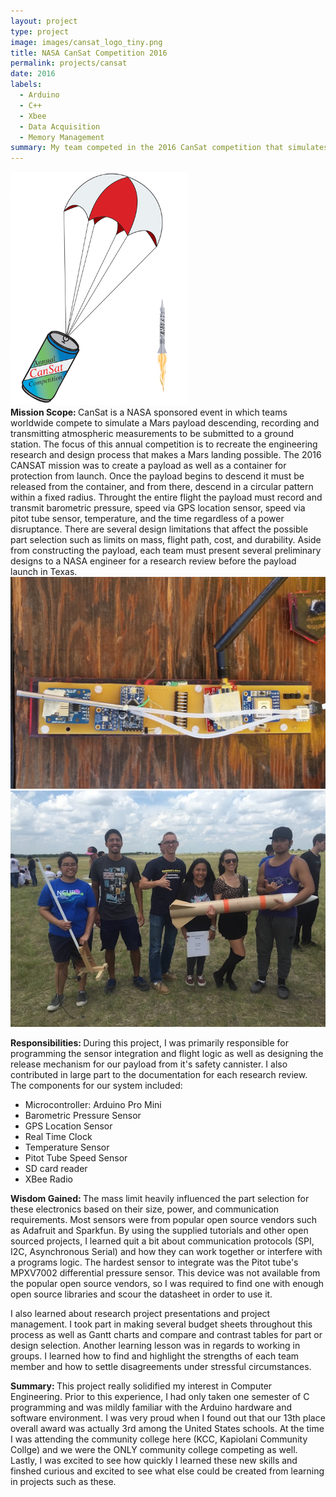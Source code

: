 ```yaml
---
layout: project
type: project
image: images/cansat_logo_tiny.png
title: NASA CanSat Competition 2016
permalink: projects/cansat
date: 2016
labels:
  - Arduino
  - C++
  - Xbee 
  - Data Acquisition
  - Memory Management
summary: My team competed in the 2016 CanSat competition that simulates the landing of a payload on Mars. Our school won 12th place overall and 3rd place in the U.S.
---
```


<div class="ui image">
  <img class="ui image" src="../images/cansat_logo.png">
</div>
<b> Mission Scope: </b>
CanSat is a NASA sponsored event in which teams worldwide compete to simulate a Mars payload descending, recording and transmitting atmospheric measurements to be submitted to a ground station. The focus of this annual competition is to recreate the engineering research and design process that makes a Mars landing possible. The 2016 CANSAT mission was to create a payload as well as a container for protection from launch. Once the payload begins to descend it must be released from the container, and from there, descend in a circular pattern within a fixed radius. Throught the entire flight the payload must record and transmit barometric pressure, speed via GPS location sensor, speed via pitot tube sensor, temperature, and the time regardless of a power disruptance. There are several design limitations that affect the possible part selection such as limits on mass, flight path, cost, and durability. Aside from constructing the payload, each team must present several preliminary designs to a NASA engineer for a research review before the payload launch in Texas. 

<div class="ui image">
  <img class="ui image" src="../images/cansat_board.jpg">
  <img class="ui image" src="../images/cansat_group.jpeg">
</div>

<b> Responsibilities: </b>
During this project, I was primarily responsible for programming the sensor integration and flight logic as well as designing the release mechanism for our payload from it's safety cannister. I also contributed in large part to the documentation for each research review. The components for our system included:
<ul>
  <li> Microcontroller: Arduino Pro Mini </li>
  <li> Barometric Pressure Sensor </b></li>
  <li> GPS Location Sensor </li>
  <li> Real Time Clock </li>
  <li> Temperature Sensor </li>
  <li> Pitot Tube Speed Sensor </li>
  <li> SD card reader </li>
  <li> XBee Radio </li>
</ul>
 
<b> Wisdom Gained: </b> 
The mass limit heavily influenced the part selection for these electronics based on their size, power, and communication requirements. Most sensors were from popular open source vendors such as Adafruit and Sparkfun. By using the supplied tutorials and other open sourced projects, I learned quit a bit about communication protocols (SPI, I2C, Asynchronous Serial) and how they can work together or interfere with a programs logic. The hardest sensor to integrate was the Pitot tube's MPXV7002 differential pressure sensor. This device was not available from the popular open source vendors, so I was required to find one with enough open source libraries and scour the datasheet in order to use it.

I also learned about research project presentations and project management. I took part in making several budget sheets throughout this process as well as Gantt charts and compare and contrast tables for part or design selection. Another learning lesson was in regards to working in groups. I learned how to find and highlight the strengths of each team member and how to settle disagreements under stressful circumstances. 

<b> Summary: </b>
This project really solidified my interest in Computer Engineering. Prior to this experience, I had only taken one semester of C programming and was mildly familiar with the Arduino hardware and software environment. I was very proud when I found out that our 13th place overall award was actually 3rd among the United States schools. At the time I was attending the community college here (KCC, Kapiolani Community Collge) and we were the ONLY community college competing as well. Lastly, I was excited to see how quickly I learned these new skills and finshed curious and excited to see what else could be created from learning in projects such as these. 





